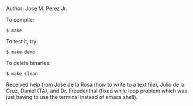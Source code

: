 Author: Jose M. Perez Jr.

To compile:
~~~
$ make
~~~

To test it, try:
~~~
$ make demo
~~~

To delete binaries:
~~~
$ make clean
~~~
Received help from Jose de la Rosa (how to write to a text file), Julio de la Cruz, Daniel (TA), and Dr. Freudenthal (fixed while loop problem which was just having to use the terminal instead of emacs shell).
